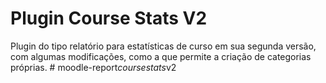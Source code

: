 # Plugin Course Stats V2

Plugin do tipo relatório para estatísticas de curso em sua segunda versão, com algumas modificações, como a que permite a criação de categorias próprias.
#   m o o d l e - r e p o r t _ c o u r s e s t a t s _ v 2 
 
 
